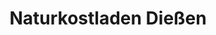 ---
title: "Naturkostladen Dießen"
url: /diessen-am-ammersee/naturkostladen-diessen/
shop: Supermarkt
---